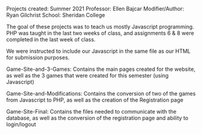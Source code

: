 Projects created: Summer 2021
Professor: Ellen Bajcar
Modifier/Author: Ryan Gilchrist
School: Sheridan College

The goal of these projects was to teach us mostly Javascript programming. PHP was taught in the last two weeks of class, and assignments 6 & 8 were completed in the last week of class.

We were instructed to include our Javascript in the same file as our HTML for submission purposes.

Game-Site-and-3-Games: Contains the main pages created for the website, as well as the 3 games that were created for this semester (using Javascript)

Game-Site-and-Modifications: Contains the conversion of two of the games from Javascript to PHP, as well as the creation of the Registration page

Game-Site-Final: Contains the files needed to communicate with the database, as well as the conversion of the registration page and ability to login/logout
